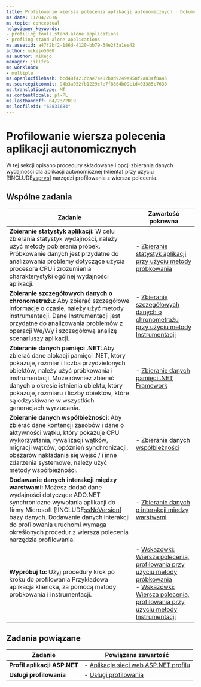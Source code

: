 ```yaml
---
title: Profilowanie wiersza polecenia aplikacji autonomicznych | Dokumentacja firmy Microsoft
ms.date: 11/04/2016
ms.topic: conceptual
helpviewer_keywords:
- profillng tools,stand-alone applications
- profling stand-alone applications
ms.assetid: a47f2bf2-186d-4120-bb79-34e2f3a1ee42
author: mikejo5000
ms.author: mikejo
manager: jillfra
ms.workload:
- multiple
ms.openlocfilehash: bcd48f421dcae74e82b0d9249a958f2a834f0a45
ms.sourcegitcommit: 94b3a052fb1229c7e7f8804b09c1d403385c7630
ms.translationtype: MT
ms.contentlocale: pl-PL
ms.lasthandoff: 04/23/2019
ms.locfileid: "62831684"
---
```

# <a name="command-line-profiling-of-stand-alone-applications"></a>Profilowanie wiersza polecenia aplikacji autonomicznych
W tej sekcji opisano procedury składowane i opcji zbierania danych wydajności dla aplikacji autonomicznej (klienta) przy użyciu [!INCLUDE[vsprvs](../code-quality/includes/vsprvs_md.md)] narzędzi profilowania z wiersza polecenia.

## <a name="common-tasks"></a>Wspólne zadania

| Zadanie | Zawartość pokrewna |
| - | - |
| **Zbieranie statystyk aplikacji:** W celu zbierania statystyk wydajności, należy użyć metody pobierania próbek. Próbkowanie danych jest przydatne do analizowania problemy dotyczące użycia procesora CPU i zrozumienia charakterystyki ogólnej wydajności aplikacji. | -   [Zbieranie statystyk aplikacji przy użyciu metody próbkowania](../profiling/collecting-application-statistics-for-stand-alone-applications.md) |
| **Zbieranie szczegółowych danych o chronometrażu:** Aby zbierać szczegółowe informacje o czasie, należy użyć metody instrumentacji. Dane Instrumentacji jest przydatne do analizowania problemów z operacji We/Wy i szczegółową analizę scenariuszy aplikacji. | -   [Zbieranie szczegółowych danych o chronometrażu przy użyciu metody Instrumentacji](../profiling/collecting-detailed-timing-data-for-a-stand-alone-application.md) |
| **Zbieranie danych pamięci .NET:** Aby zbierać dane alokacji pamięci .NET, który pokazuje, rozmiar i liczba przydzielonych obiektów, należy użyć próbkowania i instrumentacji. Może również zbierać danych o okresie istnienia obiektu, który pokazuje, rozmiaru i liczby obiektów, które są odzyskiwane w wszystkich generacjach wyrzucania. | -   [Zbieranie danych pamięci .NET Framework](../profiling/collecting-dotnet-framework-memory-data-for-stand-alone-applications.md) |
| **Zbieranie danych współbieżności:** Aby zbierać dane kontencji zasobów i dane o aktywności wątku, który pokazuje CPU wykorzystania, rywalizacji wątków, migracji wątków, opóźnień synchronizacji, obszarów nakładania się wejść / i inne zdarzenia systemowe, należy użyć metody współbieżności. | -   [Zbieranie danych współbieżności](../profiling/collecting-concurrency-data-for-stand-alone-applications.md) |
| **Dodawanie danych interakcji między warstwami:** Możesz dodać dane wydajności dotyczące ADO.NET synchroniczne wywołania aplikacji do firmy Microsoft [!INCLUDE[ssNoVersion](../data-tools/includes/ssnoversion_md.md)] bazy danych. Dodawanie danych interakcji do profilowania uruchomi wymaga określonych procedur z wiersza polecenia narzędzia profilowania. | -   [Zbieranie danych o interakcji między warstwami](../profiling/adding-tier-interaction-data-from-the-command-line.md) |
| **Wypróbuj to:** Użyj procedury krok po kroku do profilowania Przykładowa aplikacja kliencka, za pomocą metody próbkowania i instrumentacji. | -   [Wskazówki: Wiersza polecenia, profilowania przy użyciu metody próbkowania](../profiling/walkthrough-command-line-profiling-using-sampling.md)<br />-   [Wskazówki: Wiersza polecenia, profilowania przy użyciu metody Instrumentacji](/visualstudio/profiling/command-line-profiling-of-stand-alone-applications) |

## <a name="related-tasks"></a>Zadania powiązane

|Zadanie|Powiązana zawartość|
|----------|---------------------|
|**Profil aplikacji ASP.NET**|-   [Aplikacje sieci web ASP.NET profilu](../profiling/command-line-profiling-of-aspnet-web-applications.md)|
|**Usługi profilowania**|-   [Usługi profilowania](../profiling/command-line-profiling-of-services.md)|